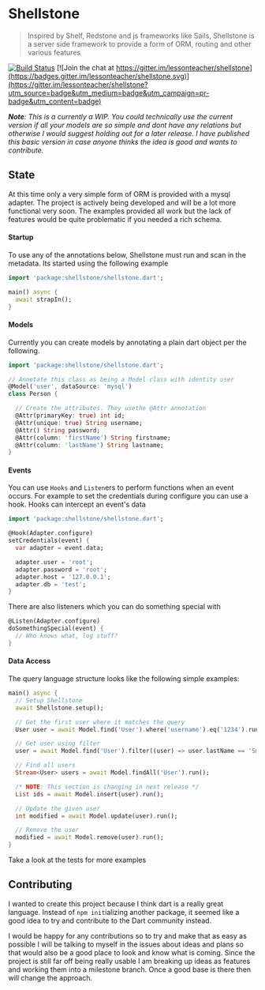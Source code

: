 # Shellstone

> Inspired by Shelf, Redstone and js frameworks like Sails, Shellstone is a
> server side framework to provide a form of ORM, routing and other various
> features

[![Build Status](https://api.travis-ci.org/lessonteacher/shellstone.svg?branch=master)](https://travis-ci.org/lessonteacher/shellstone)
[![Join the chat at https://gitter.im/lessonteacher/shellstone](https://badges.gitter.im/lessonteacher/shellstone.svg)](https://gitter.im/lessonteacher/shellstone?utm_source=badge&utm_medium=badge&utm_campaign=pr-badge&utm_content=badge)

_**Note**: This is a currently a WIP. You could technically use the current version if all your models are so simple and dont have any relations but otherwise I would suggest holding out for a later release. I have published this basic version in case anyone thinks the idea is good and wants to contribute._

## State

At this time only a very simple form of ORM is provided with a mysql adapter. The project is actively being developed and will be a lot more functional very soon. The examples provided all work but the lack of features would be quite problematic if you needed a rich schema.

#### Startup

To use any of the annotations below, Shellstone must run and scan in the metadata. Its started using the following example

```dart
import 'package:shellstone/shellstone.dart';

main() async {
  await strapIn();
}
```

#### Models

Currently you can create models by annotating a plain dart object per the following.

```dart
import 'package:shellstone/shellstone.dart';

// Annotate this class as being a Model class with identity user
@Model('user', dataSource: 'mysql')
class Person {

  // Create the attributes. They usethe @Attr annotation
  @Attr(primaryKey: true) int id;
  @Attr(unique: true) String username;
  @Attr() String password;
  @Attr(column: 'firstName') String firstname;
  @Attr(column: 'lastName') String lastname;
}
```

#### Events

You can use `Hooks` and `Listen`ers to perform functions when an event occurs. For example to set the credentials during configure you can use a hook. Hooks can intercept an event's data

```dart
import 'package:shellstone/shellstone.dart';

@Hook(Adapter.configure)
setCredentials(event) {
  var adapter = event.data;

  adapter.user = 'root';
  adapter.password = 'root';
  adapter.host = '127.0.0.1';
  adapter.db = 'test';
}
```

There are also listeners which you can do something special with

```dart
@Listen(Adapter.configure)
doSomethingSpecial(event) {
  // Who knows what, log stuff?
}
```

#### Data Access

The query language structure looks like the following simple examples:

```dart
main() async {
  // Setup Shellstone
  await Shellstone.setup();

  // Get the first user where it matches the query
  User user = await Model.find('User').where('username').eq('1234').run();

  // Get user using filter
  user = await Model.find('User').filter((user) => user.lastName == 'Smith').run();

  // Find all users
  Stream<User> users = await Model.findAll('User').run();

  /* NOTE: This section is changing in next release */
  List ids = await Model.insert(user).run();

  // Update the given user
  int modified = await Model.update(user).run();

  // Remove the user
  modified = await Model.remove(user).run();
}
```

Take a look at the tests for more examples

## Contributing

I wanted to create this project because I think dart is a really great language. Instead of `npm init`ializing another package, it seemed like a good idea to try and contribute to the Dart community instead.

I would be happy for any contributions so to try and make that as easy as possible I will be talking to myself in the issues about ideas and plans so that would also be a good place to look and know what is coming. Since the project is still far off being really usable I am breaking up ideas as features and working them into a milestone branch. Once a good base is there then will change the approach.
